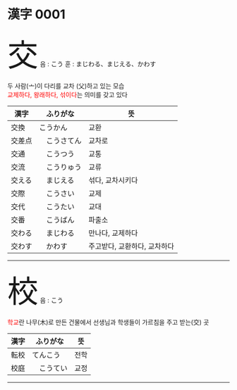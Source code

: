 # 漢字 0001

<span style="font-size: 500%;">交</span> 음 : こう 훈 : まじわる、まじえる、かわす

두 사람(亠)이 다리를 교차 (父)하고 있는 모습<br> <font color="Red">교제하다, 왕래하다, 섞이다</font>는 의미를 갖고 있다

| 漢字 | ふりがな | 뜻 |
| --- | --- | --- |
| 交換 | こうかん | 교환
| 交差点 |　こうさてん | 교차로
| 交通 |　こうつう | 교통
| 交流 |　こうりゅう | 교류
| 交える |　まじえる | 섞다, 교차시키다
| 交際 |　こうさい | 교제
| 交代 |　こうたい | 교대
| 交番 |　こうばん | 파출소
| 交わる |　まじわる | 만나다, 교제하다
| 交わす |　かわす | 주고받다, 교환하다, 교차하다

---

<span style="font-size: 500%;">校</span> 음 : こう

<font color="Red">학교</font>란 나무(木)로 만든 건물에서 선생님과 학생들이 가르침을 주고 받는(交) 곳

| 漢字 | ふりがな | 뜻 |
| --- | --- | --- |
| 転校 | てんこう | 전학
| 校庭 |　こうてい | 교정

---